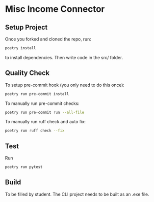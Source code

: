 # Misc Income Connector 

## Setup Project
Once you forked and cloned the repo, run:
```bash
poetry install
```
to install dependencies.
Then write code in the src/ folder.

## Quality Check
To setup pre-commit hook (you only need to do this once):
```bash
poetry run pre-commit install
```
To manually run pre-commit checks:
```bash
poetry run pre-commit run --all-file
```
To manually run ruff check and auto fix:
```bash
poetry run ruff check --fix
```

## Test
Run
```bash
poetry run pytest
```

## Build
To be filled by student. The CLI project needs to be built as an .exe file.